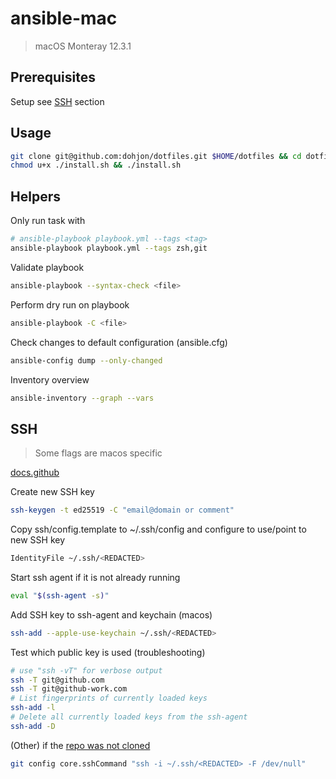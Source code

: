 # ansible-mac

> macOS Monteray 12.3.1

## Prerequisites

Setup see [SSH](#SSH) section

## Usage
```sh
git clone git@github.com:dohjon/dotfiles.git $HOME/dotfiles && cd dotfiles
chmod u+x ./install.sh && ./install.sh
```

## Helpers

Only run task with <tag>
```sh
# ansible-playbook playbook.yml --tags <tag>
ansible-playbook playbook.yml --tags zsh,git
```

Validate playbook 
```sh
ansible-playbook --syntax-check <file>
```

Perform dry run on playbook 
```sh
ansible-playbook -C <file>
```

Check changes to default configuration (ansible.cfg)
```sh
ansible-config dump --only-changed
```

Inventory overview 
```sh
ansible-inventory --graph --vars
```

## SSH
> Some flags are macos specific

[docs.github](https://docs.github.com/en/authentication/connecting-to-github-with-ssh/generating-a-new-ssh-key-and-adding-it-to-the-ssh-agent)

Create new SSH key
```sh
ssh-keygen -t ed25519 -C "email@domain or comment"
```

Copy ssh/config.template to ~/.ssh/config and configure to use/point to new SSH key
```sh
IdentityFile ~/.ssh/<REDACTED>
```

Start ssh agent if it is not already running
```sh
eval "$(ssh-agent -s)"
```

Add SSH key to ssh-agent and keychain (macos)
```sh
ssh-add --apple-use-keychain ~/.ssh/<REDACTED>
```

Test which public key is used (troubleshooting) 
```sh
# use "ssh -vT" for verbose output
ssh -T git@github.com
ssh -T git@github-work.com
# List fingerprints of currently loaded keys
ssh-add -l
# Delete all currently loaded keys from the ssh-agent
ssh-add -D
```

(Other) if the [repo was not cloned](https://gist.github.com/oanhnn/80a89405ab9023894df7?permalink_comment_id=4025383#gistcomment-4025383])

```sh
git config core.sshCommand "ssh -i ~/.ssh/<REDACTED> -F /dev/null"
```
